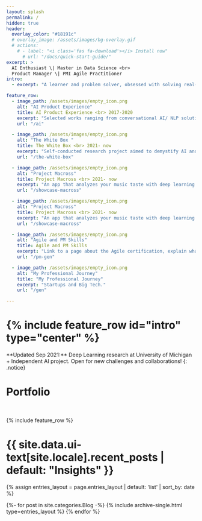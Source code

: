 ```yaml
---
layout: splash
permalink: /
hidden: true
header:
  overlay_color: "#18191c"
  # overlay_image: /assets/images/bg-overlay.gif
  # actions:
    # - label: "<i class='fas fa-download'></i> Install now"
      # url: "/docs/quick-start-guide/"
excerpt: >
  AI Enthusiast \| Master in Data Science <br>
  Product Manager \| PMI Agile Practitioner
intro: 
  - excerpt: "A learner and problem solver, obsessed with solving real-world problems.<br> <br>[About Me](/bio){: .btn .btn--primary}"

feature_row:
  - image_path: /assets/images/empty_icon.png
    alt: "AI Product Experience"
    title: AI Product Experience <br> 2017-2020
    excerpt: "Selected works ranging from conversational AI/ NLP solutions, model training operations to big data analysis projects."
    url: "/ai"

  - image_path: /assets/images/empty_icon.png
    alt: "The White Box "
    title: The White Box <br> 2021- now
    excerpt: "Self-conducted research project aimed to demystify AI and data science- No more black box."
    url: "/the-white-box"

  - image_path: /assets/images/empty_icon.png
    alt: "Project Macross"
    title: Project Macross <br> 2021- now
    excerpt: "An app that analyzes your music taste with deep learning and NLP technologies."
    url: "/showcase-macross"

  - image_path: /assets/images/empty_icon.png
    alt: "Project Macross"
    title: Project Macross <br> 2021- now
    excerpt: "An app that analyzes your music taste with deep learning and NLP technologies."
    url: "/showcase-macross"

  - image_path: /assets/images/empty_icon.png
    alt: "Agile and PM Skills"
    title: Agile and PM Skills
    excerpt: "Link to a page about the Agile certification, explain what it means; list out the product management skills I process, and project examples; list out the PM tools/ tools that I used"
    url: "/pm-gen"

  - image_path: /assets/images/empty_icon.png
    alt: "My Professional Journey"
    title: "My Professional Journey"
    excerpt: "Startups and Big Tech."
    url: "/gen"

---
```

<h1>{% include feature_row id="intro" type="center" %}</h1>
**Updated Sep 2021:** Deep Learning research at University of Michigan + Independent AI project. Open for new challenges and collaborations!
{: .notice}

<h1 class="archive__item-title">Portfolio</h1><br>

{% include feature_row %}


<h1 class="archive__item-title">{{ site.data.ui-text[site.locale].recent_posts | default: "Insights" }}</h1>

{% assign entries_layout = page.entries_layout | default: 'list' |  sort_by: date %}
<div class="entries-{{ entries_layout }}">
  {%- for post in site.categories.Blog -%}
    {% include archive-single.html type=entries_layout %}
  {% endfor %}
</div>